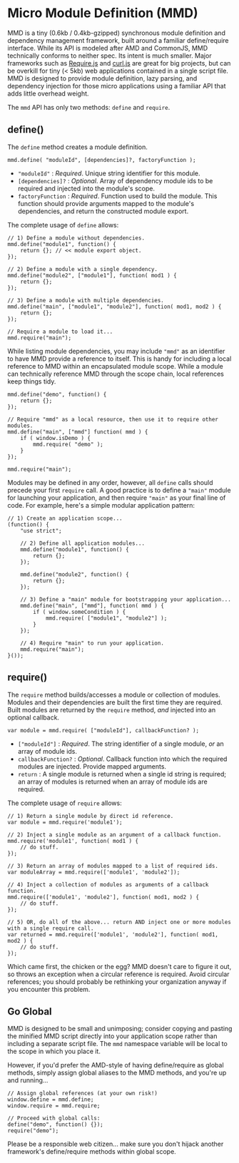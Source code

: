 # Micro Module Definition (MMD)

MMD is a tiny (0.6kb / 0.4kb-gzipped) synchronous module definition and dependency management framework, built around a familiar define/require interface. While its API is modeled after AMD and CommonJS, MMD technically conforms to neither spec. Its intent is much smaller. Major frameworks such as [Require.js](http://requirejs.org/ "Require.js") and [curl.js](https://github.com/cujojs/curl "curl.js") are great for big projects, but can be overkill for tiny (< 5kb) web applications contained in a single script file. MMD is designed to provide module definition, lazy parsing, and dependency injection for those micro applications using a familiar API that adds little overhead weight.

The `mmd` API has only two methods: `define` and `require`.

## define()

The `define` method creates a module definition.	

	mmd.define( "moduleId", [dependencies]?, factoryFunction );

- `"moduleId"` : *Required*. Unique string identifier for this module.
- `[dependencies]?` : *Optional*. Array of dependency module ids to be required and injected into the module's scope.
- `factoryFunction` : *Required*. Function used to build the module. This function should provide arguments mapped to the module's dependencies, and return the constructed module export.

The complete usage of `define` allows:

	// 1) Define a module without dependencies.
	mmd.define("module1", function() {
		return {}; // << module export object.
	});
	
	// 2) Define a module with a single dependency.
	mmd.define("module2", ["module1"], function( mod1 ) {
		return {};
	});
	
	// 3) Define a module with multiple dependencies.
	mmd.define("main", ["module1", "module2"], function( mod1, mod2 ) {
		return {};
	});
	
	// Require a module to load it...
	mmd.require("main");
	
While listing module dependencies, you may include `"mmd"` as an identifier to have MMD provide a reference to itself. This is handy for including a local reference to MMD within an encapsulated module scope. While a module can technically reference MMD through the scope chain, local references keep things tidy.

	mmd.define("demo", function() {
		return {};
	});
	
	// Require "mmd" as a local resource, then use it to require other modules.
	mmd.define("main", ["mmd"] function( mmd ) {
		if ( window.isDemo ) {
			mmd.require( "demo" );
		}
	});
	
	mmd.require("main");
	
Modules may be defined in any order, however, all `define` calls should precede your first `require` call. A good practice is to define a `"main"` module for launching your application, and then require `"main"` as your final line of code. For example, here's a simple modular application pattern:

	// 1) Create an application scope...
	(function() {
		"use strict";
		
		// 2) Define all application modules...
		mmd.define("module1", function() {
			return {};
		});
		
		mmd.define("module2", function() {
			return {};
		});
		
		// 3) Define a "main" module for bootstrapping your application...
		mmd.define("main", ["mmd"], function( mmd ) {
			if ( window.someCondition ) {
				mmd.require( ["module1", "module2"] );
			}
		});
		
		// 4) Require "main" to run your application.
		mmd.require("main");
	}());


## require()

The `require` method builds/accesses a module or collection of modules. Modules and their dependencies are built the first time they are required. Built modules are returned by the `require` method, *and* injected into an optional callback.

	var module = mmd.require( ["moduleId"], callbackFunction? );

- `["moduleId"]` : *Required*. The string identifier of a single module, *or* an array of module ids.
- `callbackFunction?` : *Optional*. Callback function into which the required modules are injected. Provide mapped arguments.
- `return` : A single module is returned when a single id string is required; an array of modules is returned when an array of module ids are required.

The complete usage of `require` allows:
	
	// 1) Return a single module by direct id reference.
	var module = mmd.require('module1');
	
	// 2) Inject a single module as an argument of a callback function.
	mmd.require('module1', function( mod1 ) {
		// do stuff.
	});
	
	// 3) Return an array of modules mapped to a list of required ids.
	var moduleArray = mmd.require(['module1', 'module2']);
	
	// 4) Inject a collection of modules as arguments of a callback function.
	mmd.require(['module1', 'module2'], function( mod1, mod2 ) {
		// do stuff.
	});
	
	// 5) OR, do all of the above... return AND inject one or more modules with a single require call.
	var returned = mmd.require(['module1', 'module2'], function( mod1, mod2 ) {
		// do stuff.
	});

Which came first, the chicken or the egg? MMD doesn't care to figure it out, so throws an exception when a circular reference is required. Avoid circular references; you should probably be rethinking your organization anyway if you encounter this problem.

## Go Global

MMD is designed to be small and unimposing; consider copying and pasting the minified MMD script directly into your application scope rather than including a separate script file. The `mmd` namespace variable will be local to the scope in which you place it.

However, if you'd prefer the AMD-style of having define/require as global methods, simply assign global aliases to the MMD methods, and you're up and running...

	// Assign global references (at your own risk!)
	window.define = mmd.define;
	window.require = mmd.require;	

	// Proceed with global calls:
	define("demo", function() {});
	require("demo");

Please be a responsible web citizen... make sure you don't hijack another framework's define/require methods within global scope.